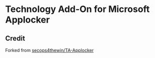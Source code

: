 # Technology Add-On for Microsoft Applocker

## Credit

Forked from [secops4thewin/TA-Applocker](https://github.com/secops4thewin/TA-Applocker)
